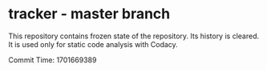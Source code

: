 # tracker - master branch

This repository contains frozen state of the repository.
Its history is cleared. It is used only for static code
analysis with Codacy.

Commit Time: 1701669389